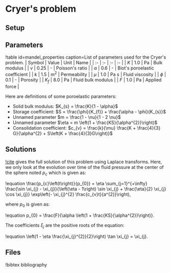 # Cryer's problem

## Setup

## Parameters

!table id=mandel_properties caption=List of parameters used for the Cryer's problem.
| Symbol | Value | Unit | Name |
| :- | :- | :- | :- |
| $K$  | $1.0$ | Pa | Bulk modulus |
| $\nu$  | $0.25$ | - | Poisson's ratio |
| $\alpha$ | $0.6$ | - | Biot's poroelastic coefficient |
| $k$ | $1.5$ | m$^{2}$ | Permeability |
| $\mu$ | $1.0$ | Pa s | Fluid viscosity |
| $\phi$ | $0.1$ | - | Porosity |
| $K_{f}$ | $8.0$ | Pa | Fluid bulk modulus |
| $F$ | $1.0$ | Pa | Applied force |

Here are definitions of some poroelastic parameters:

- Solid bulk modulus: $K_{s} = \frac{K}{1 - \alpha}$
- Storage coefficient: $S = \frac{\phi}{K_{f}} + \frac{\alpha - \phi}{K_{s}}$
- Unnamed parameter $m = \frac{1 - \nu}{1 - 2 \nu}$
- Unnamed parameter $\eta = m \left(1 + \frac{KS}{\alpha^{2}}\right)$
- Consolidation coefficient: $c_{v} = \frac{k}{\mu} \frac{K + \frac{4}{3} G}{\alpha^{2} + S\left(K + \frac{4}{3}G\right)}$


## Solutions

[!cite](Verruijt2016) gives the full solution of this problem using Laplace transforms. Here, we only look at the evolution over time of the fluid pressure at the center of the sphere noted $p_{c}$ which is given as:

!equation
\frac{p_{c}\left(t\right)}{p_{0}} = \eta  \sum_{j=1}^{+\infty} \frac{\sin \xi_{j} - \xi_{j}}{\left(\eta - 1\right) \sin \xi_{j} + \frac{\eta}{2} \xi_{j} \cos \xi_{j}} \exp\left(- \xi_{j}^{2} \frac{c_{v}t}{a^{2}}\right),

where $p_{0}$ is given as:

!equation
p_{0} = \frac{F}{\alpha \left(1 + \frac{KS}{\alpha^{2}}\right)}.

The coefficients $\xi_{j}$ are the positive roots of the equation:

!equation
\left(1 - \eta \frac{\xi_{j}^{2}}{2}\right) \tan \xi_{j} = \xi_{j}.

## Files

!bibtex bibliography